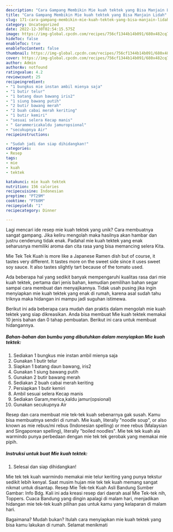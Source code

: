```yaml
---
description: "Cara Gampang Membikin Mie kuah tektek yang Bisa Manjain Lidah"
title: "Cara Gampang Membikin Mie kuah tektek yang Bisa Manjain Lidah"
slug: 171-cara-gampang-membikin-mie-kuah-tektek-yang-bisa-manjain-lidah
category: Uncategorized
date: 2022-12-30T02:54:15.575Z
image: https://img-global.cpcdn.com/recipes/756cf1344b14b091/680x482cq70/mie-kuah-tektek-foto-resep-utama.jpg
hideToc: false
enableToc: true
enableTocContent: false
thumbnail: https://img-global.cpcdn.com/recipes/756cf1344b14b091/680x482cq70/mie-kuah-tektek-foto-resep-utama.jpg
cover: https://img-global.cpcdn.com/recipes/756cf1344b14b091/680x482cq70/mie-kuah-tektek-foto-resep-utama.jpg
author: Admin
authorAv: notfound
ratingvalue: 4.2
reviewcount: 25
recipeingredient:
- "1 bungkus mie instan ambil mienya saja"
- "1 butir telur"
- "1 batang daun bawang iris2"
- "1 siung bawang putih"
- "2 butir bawang merah"
- "2 buah cabai merah keriting"
- "1 butir kemiri"
- "sesuai selera Kecap manis"
- " Garammericakaldu jamuropsional"
- "secukupnya Air"
recipeinstructions:

- "Sudah jadi dan siap dihidangkan!"
categories:
- Resep
tags:
- mie
- kuah
- tektek

katakunci: mie kuah tektek 
nutrition: 156 calories
recipecuisine: Indonesian
preptime: "PT29M"
cooktime: "PT60M"
recipeyield: "1"
recipecategory: Dinner

---
```





Lagi mencari ide resep mie kuah tektek yang unik? Cara membuatnya sangat gampang. Jika keliru mengolah maka hasilnya akan hambar dan justru cenderung tidak enak. Padahal mie kuah tektek yang enak seharusnya memiliki aroma dan cita rasa yang bisa memancing selera Kita.





Mie Tek Tek Kuah is more like a Japanese Ramen dish but of course, it tastes very different. It tastes more on the sweet side since it uses sweet soy sauce. It also tastes slightly tart because of the tomato used.

Ada beberapa hal yang sedikit banyak mempengaruhi kualitas rasa dari mie kuah tektek, pertama dari jenis bahan, kemudian pemilihan bahan segar sampai cara membuat dan menyajikannya. Tidak usah pusing jika ingin menyiapkan mie kuah tektek yang enak di rumah, karena asal sudah tahu triknya maka hidangan ini mampu jadi suguhan istimewa.






Berikut ini ada beberapa cara mudah dan praktis dalam mengolah mie kuah tektek yang siap dikreasikan. Anda bisa membuat Mie kuah tektek memakai 10 jenis bahan dan 0 tahap pembuatan. Berikut ini cara untuk membuat hidangannya.

<!--inarticleads1-->

##### Bahan-bahan dan bumbu yang dibutuhkan dalam menyiapkan Mie kuah tektek:

1. Sediakan 1 bungkus mie instan ambil mienya saja
1. Gunakan 1 butir telur
1. Siapkan 1 batang daun bawang, iris2
1. Gunakan 1 siung bawang putih
1. Gunakan 2 butir bawang merah
1. Sediakan 2 buah cabai merah keriting
1. Persiapkan 1 butir kemiri
1. Ambil sesuai selera Kecap manis
1. Sediakan  Garam,merica,kaldu jamur(opsional)
1. Gunakan secukupnya Air


Resep dan cara membuat mie tek-tek kuah sebenarnya gak susah. Kamu bisa membuatnya sendiri di rumah. Mie kuah, literally &#34;noodle soup&#34;, or also known as mie rebus/mi rebus (Indonesian spelling) or mee rebus (Malaysian and Singaporean spelling), literally &#34;boiled noodles&#34;. Mie tek tek kuah ala warmindo punya perbedaan dengan mie tek tek gerobak yang memakai mie pipih. 

<!--inarticleads2-->

##### Instruksi untuk buat Mie kuah tektek:


1. Selesai dan siap dihidangkan!

Mie tek tek kuah warmindo memakai mie telur keriting yang punya tekstur sedikit lebih kenyal. Saat musim hujan mie tek tek kuah memang sangat nikmat untuk disantap. Resep Mie Tek-tek Kuah Asli Bandung Sumber Gambar: Info Bdg. Kali ini ada kreasi resep dari daerah asal Mie Tek-tek nih, Toppers. Cuaca Bandung yang dingin apalagi di malam hari, menjadikan hidangan mie tek-tek kuah pilihan pas untuk kamu yang kelaparan di malam hari. 

Bagaimana? Mudah bukan? Itulah cara menyiapkan mie kuah tektek yang bisa kamu lakukan di rumah. Selamat menikmati
